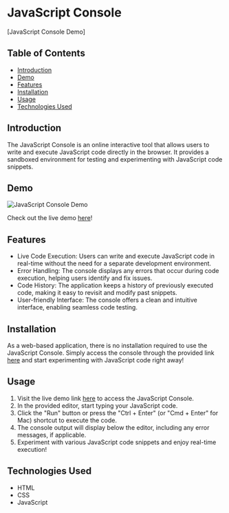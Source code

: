 # JavaScript Console

[JavaScript Console Demo]

## Table of Contents
- [Introduction](#introduction)
- [Demo](#demo)
- [Features](#features)
- [Installation](#installation)
- [Usage](#usage)
- [Technologies Used](#technologies-used)

## Introduction
The JavaScript Console is an online interactive tool that allows users to write and execute JavaScript code directly in the browser. It provides a sandboxed environment for testing and experimenting with JavaScript code snippets.

## Demo
![JavaScript Console Demo](link-to-demo-gif.gif)

Check out the live demo [here](https://frolicking-granita-4851de.netlify.app)!

## Features
- Live Code Execution: Users can write and execute JavaScript code in real-time without the need for a separate development environment.
- Error Handling: The console displays any errors that occur during code execution, helping users identify and fix issues.
- Code History: The application keeps a history of previously executed code, making it easy to revisit and modify past snippets.
- User-friendly Interface: The console offers a clean and intuitive interface, enabling seamless code testing.

## Installation
As a web-based application, there is no installation required to use the JavaScript Console. Simply access the console through the provided link [here](https://frolicking-granita-4851de.netlify.app) and start experimenting with JavaScript code right away!

## Usage
1. Visit the live demo link [here](https://frolicking-granita-4851de.netlify.app) to access the JavaScript Console.
2. In the provided editor, start typing your JavaScript code.
3. Click the "Run" button or press the "Ctrl + Enter" (or "Cmd + Enter" for Mac) shortcut to execute the code.
4. The console output will display below the editor, including any error messages, if applicable.
6. Experiment with various JavaScript code snippets and enjoy real-time execution!

## Technologies Used
- HTML
- CSS
- JavaScript
